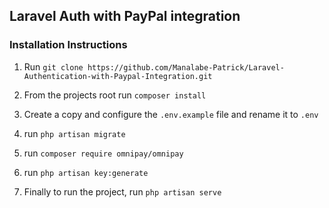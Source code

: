 ## Laravel Auth with PayPal integration

### Installation Instructions

1. Run `git clone https://github.com/Manalabe-Patrick/Laravel-Authentication-with-Paypal-Integration.git`

2. From the projects root run `composer install`

3. Create a copy and configure the `.env.example` file and rename it to `.env`

4. run `php artisan migrate`

5. run `composer require omnipay/omnipay`

6. run `php artisan key:generate`

7. Finally to run the project, run `php artisan serve`
